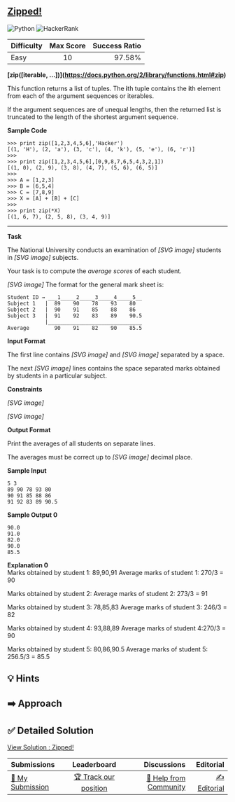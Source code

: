 ## [Zipped!](https://www.hackerrank.com/challenges/zipped)

![Python](https://img.shields.io/badge/python-3670A0?style=for-the-badge&logo=python&logoColor=ffdd54) ![HackerRank](https://img.shields.io/badge/-Hackerrank-2EC866?style=for-the-badge&logo=HackerRank&logoColor=white)

| Difficulty | Max Score | Success Ratio |
|:-----------|:------------:|------------:|
| Easy       | 10      | 97.58%        |

**[zip(\[iterable, ...])](https://docs.python.org/2/library/functions.html#zip)**


This function returns a list of tuples. The **i**th tuple contains the **i**th element from each of the argument sequences or iterables.  

If the argument sequences are of unequal lengths, then the returned list is truncated to the length of the shortest argument sequence.

**Sample Code**  
```
>>> print zip([1,2,3,4,5,6],'Hacker')
[(1, 'H'), (2, 'a'), (3, 'c'), (4, 'k'), (5, 'e'), (6, 'r')]
>>> 
>>> print zip([1,2,3,4,5,6],[0,9,8,7,6,5,4,3,2,1])
[(1, 0), (2, 9), (3, 8), (4, 7), (5, 6), (6, 5)]
>>> 
>>> A = [1,2,3]
>>> B = [6,5,4]
>>> C = [7,8,9]
>>> X = [A] + [B] + [C]
>>> 
>>> print zip(*X)
[(1, 6, 7), (2, 5, 8), (3, 4, 9)]

```



---


**Task**


The National University conducts an examination of  *[SVG image]*  students in  *[SVG image]*  subjects.   

Your task is to compute the *average scores* of each student.


 *[SVG image]* 
The format for the general mark sheet is:



```
Student ID → ___1_____2_____3_____4_____5__               
Subject 1   |  89    90    78    93    80
Subject 2   |  90    91    85    88    86  
Subject 3   |  91    92    83    89    90.5
            |______________________________
Average        90    91    82    90    85.5 

```
**Input Format**

The first line contains  *[SVG image]*  and  *[SVG image]*  separated by a space.   

The next  *[SVG image]*  lines contains the space separated marks obtained by students in a particular subject. 


**Constraints**


 *[SVG image]*    

 *[SVG image]* 

**Output Format**

Print the averages of all students on separate lines.


The averages must be correct up to  *[SVG image]*  decimal place.

**Sample Input**  
```
5 3
89 90 78 93 80
90 91 85 88 86  
91 92 83 89 90.5
```
**Sample Output 0**
```
90.0 
91.0 
82.0 
90.0 
85.5     
```


**Explanation 0**  
Marks obtained by student 1: 89,90,91
Average marks of student 1: 270/3 = 90

Marks obtained by student 2: 
Average marks of student 2: 273/3 = 91

Marks obtained by student 3: 78,85,83
Average marks of student 3: 246/3 = 82

Marks obtained by student 4: 93,88,89
Average marks of student 4:270/3 = 90

Marks obtained by student 5: 80,86,90.5
Average marks of student 5:
256.5/3 = 85.5


## 💡 Hints 

## ➡️ Approach 

## ✅ Detailed Solution
[View Solution : Zipped!](./zipped.py)

| Submissions | Leaderboard| Discussions | Editorial |
|:-----------|:------------:|------------:|------------:|
| [📝 My Submission](https://www.hackerrank.com/challenges/zipped/submissions) | [🏆 Track our position](https://www.hackerrank.com/challenges/zipped/leaderboard) | [🤔 Help from Community](https://www.hackerrank.com/challenges/zipped/forum) | [✍️ Editorial](https://www.hackerrank.com/challenges/zipped/editorial) |

